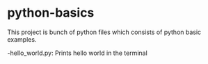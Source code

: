 # python-basics

This project is bunch of python files which consists of python basic examples.

-hello_world.py: Prints hello world in the terminal
